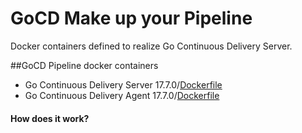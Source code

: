 # GoCD Make up your Pipeline

Docker containers defined to realize Go Continuous Delivery Server.

##GoCD Pipeline docker containers

* Go Continuous Delivery Server 17.7.0/[Dockerfile](/go-cd-server/Dockerfile)
* Go Continuous Delivery Agent 17.7.0/[Dockerfile](/go-cd-agent/Dockerfile)

#### How does it work?
